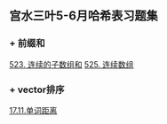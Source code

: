 ## 宫水三叶5-6月哈希表习题集
### + 前缀和
[523. 连续的子数组和](https://leetcode.cn/problems/continuous-subarray-sum/)
[525. 连续数组](https://leetcode.cn/problems/contiguous-array/)
### + vector排序
[17.11.单词距离](https://leetcode.cn/problems/find-closest-lcci/)
